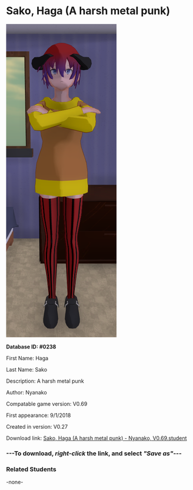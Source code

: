 # Sako, Haga (A harsh metal punk)

<img src="../../Files/Images/Sako, Haga (A harsh metal punk).png" title="Sako, Haga (A harsh metal punk) - Nyanako, V0.69">

**Database ID: #0238**

First Name: Haga

Last Name: Sako

Description: A harsh metal punk

Author: Nyanako

Compatable game version: V0.69

First appearance: 9/1/2018

Created in version: V0.27

Download link: <a href="https://raw.githubusercontent.com/Arbiter1223/Daigaku-Gurashi-Custom-Students/master/Files/Student%20Files/Sako%2C%20Haga%20(A%20harsh%20metal%20punk)%20-%20Nyanako%2C%20V0.69.student">Sako, Haga (A harsh metal punk) - Nyanako, V0.69.student</a>

### ---**To download, _right-click_ the link, and select _"Save as"_**---

### Related Students

-none-
